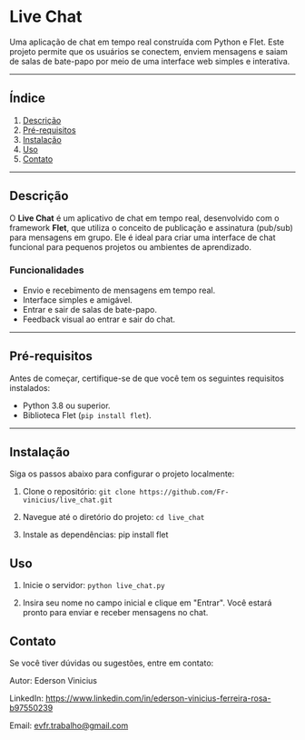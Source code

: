 # Live Chat

Uma aplicação de chat em tempo real construída com Python e Flet. Este projeto permite que os usuários se conectem, enviem mensagens e saiam de salas de bate-papo por meio de uma interface web simples e interativa.

---

## Índice
1. [Descrição](#descrição)
2. [Pré-requisitos](#pré-requisitos)
3. [Instalação](#instalação)
4. [Uso](#uso)
5. [Contato](#contato)

---

## Descrição

O **Live Chat** é um aplicativo de chat em tempo real, desenvolvido com o framework **Flet**, que utiliza o conceito de publicação e assinatura (pub/sub) para mensagens em grupo. Ele é ideal para criar uma interface de chat funcional para pequenos projetos ou ambientes de aprendizado.

### Funcionalidades
- Envio e recebimento de mensagens em tempo real.
- Interface simples e amigável.
- Entrar e sair de salas de bate-papo.
- Feedback visual ao entrar e sair do chat.

---

## Pré-requisitos

Antes de começar, certifique-se de que você tem os seguintes requisitos instalados:
- Python 3.8 ou superior.
- Biblioteca Flet (`pip install flet`).

---

## Instalação

Siga os passos abaixo para configurar o projeto localmente:

1. Clone o repositório:
   `git clone https://github.com/Fr-vinicius/live_chat.git`
   
2. Navegue até o diretório do projeto:
   `cd live_chat`

3. Instale as dependências:
   pip install flet


## Uso

1. Inicie o servidor:
   `python live_chat.py`
   
3. Insira seu nome no campo inicial e clique em "Entrar". Você estará pronto para enviar e receber mensagens no chat.

## Contato

Se você tiver dúvidas ou sugestões, entre em contato:

Autor: Ederson Vinicius

LinkedIn: https://www.linkedin.com/in/ederson-vinicius-ferreira-rosa-b97550239

Email: evfr.trabalho@gmail.com

